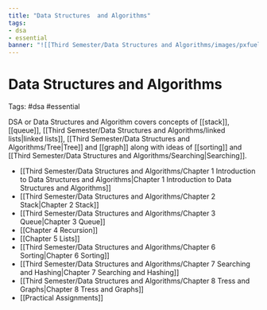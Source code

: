 ```yaml
---
title: "Data Structures  and Algorithms"
tags: 
- dsa
- essential
banner: "![[Third Semester/Data Structures and Algorithms/images/pxfuel.jpg]]"
---
```

# Data Structures and Algorithms
Tags: #dsa #essential

DSA or Data Structures and Algorithm covers concepts of [[stack]], [[queue]], [[Third Semester/Data Structures and Algorithms/linked lists|linked lists]], [[Third Semester/Data Structures and Algorithms/Tree|Tree]] and [[graph]] along with ideas of [[sorting]] and [[Third Semester/Data Structures and Algorithms/Searching|Searching]].

- [[Third Semester/Data Structures and Algorithms/Chapter 1 Introduction to Data Structures and Algorithms|Chapter 1 Introduction to Data Structures and Algorithms]]
- [[Third Semester/Data Structures and Algorithms/Chapter 2 Stack|Chapter 2 Stack]]
- [[Third Semester/Data Structures and Algorithms/Chapter 3 Queue|Chapter 3 Queue]]
- [[Chapter 4 Recursion]]
- [[Chapter 5 Lists]]
- [[Third Semester/Data Structures and Algorithms/Chapter 6 Sorting|Chapter 6 Sorting]]
- [[Third Semester/Data Structures and Algorithms/Chapter 7 Searching and Hashing|Chapter 7 Searching and Hashing]]
- [[Third Semester/Data Structures and Algorithms/Chapter 8 Tress and Graphs|Chapter 8 Tress and Graphs]]
- [[Practical Assignments]]
